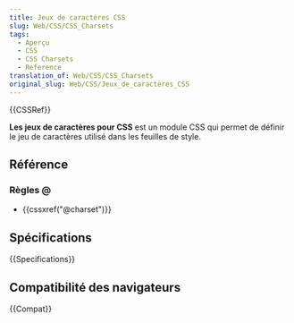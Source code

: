 ```yaml
---
title: Jeux de caractères CSS
slug: Web/CSS/CSS_Charsets
tags:
  - Aperçu
  - CSS
  - CSS Charsets
  - Reference
translation_of: Web/CSS/CSS_Charsets
original_slug: Web/CSS/Jeux_de_caractères_CSS
---
```


{{CSSRef}}

**Les jeux de caractères pour CSS** est un module CSS qui permet de définir le jeu de caractères utilisé dans les feuilles de style.

## Référence

### Règles @

- {{cssxref("@charset")}}

## Spécifications

{{Specifications}}

## Compatibilité des navigateurs

{{Compat}}
